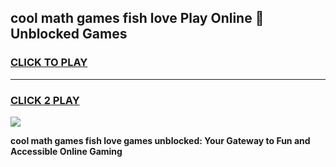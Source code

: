 
## cool math games fish love Play Online 👋 Unblocked Games
<h3>
<a href="https://news.freeplayer.one?title=cool_math_games_fish_love&ref=17CMG">CLICK TO PLAY</a></h3>
<hr>

<h3>
<a href="https://news.freeplayer.one?title=cool_math_games_fish_love&ref=17CMG">CLICK 2 PLAY</a>
  
</h3>

<a href="https://news.freeplayer.one?title=cool_math_games_fish_love&ref=17CMG/"><img src="https://clearcache.store/games.png"></a>


**cool math games fish love games unblocked: Your Gateway to Fun and Accessible Online Gaming**
